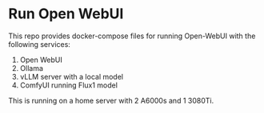 # Run Open WebUI

This repo provides docker-compose files for running Open-WebUI with the following services:

1. Open WebUI
2. Ollama
3. vLLM server with a local model
4. ComfyUI running Flux1 model

This is running on a home server with 2 A6000s and 1 3080Ti.
